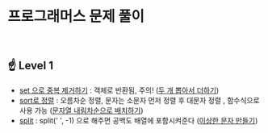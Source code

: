# 프로그래머스 문제 풀이 
<br>

## :point_up: Level 1

* [set 으로 중복 제거하기](https://developer.mozilla.org/ko/docs/Web/JavaScript/Reference/Global_Objects/Set) : 객체로 반환됨, 주의! ([두 개 뽑아서 더하기](https://github.com/kanghyew0n/programmers-challenges/blob/main/Level1/%EB%91%90%20%EA%B0%9C%20%EB%BD%91%EC%95%84%EC%84%9C%20%EB%8D%94%ED%95%98%EA%B8%B0.js))
* [sort로 정렬](https://developer.mozilla.org/ko/docs/Web/JavaScript/Reference/Global_Objects/Array/sort) : 오름차순 정렬, 문자는 소문자 먼저 정렬 후 대문자 정렬 , 함수식으로 사용 가능 ([문자열 내림차순으로 배치하기](https://github.com/kanghyew0n/programmers-challenges/blob/main/Level1/%EB%AC%B8%EC%9E%90%EC%97%B4%20%EB%82%B4%EB%A6%BC%EC%B0%A8%EC%88%9C%EC%9C%BC%EB%A1%9C%20%EB%B0%B0%EC%B9%98%ED%95%98%EA%B8%B0.js))
* [split](https://developer.mozilla.org/ko/docs/Web/JavaScript/Reference/Global_Objects/String/split) : split(' ', -1) 으로 해주면 공백도 배열에 포함시켜준다 ([이상한 문자 만들기](https://github.com/kanghyew0n/programmers-challenges/blob/main/Level1/%EC%9D%B4%EC%83%81%ED%95%9C%20%EB%AC%B8%EC%9E%90%20%EB%A7%8C%EB%93%A4%EA%B8%B0.js))


<br><br>
